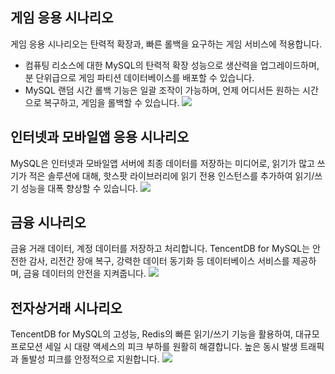 ## 게임 응용 시나리오
게임 응용 시나리오는 탄력적 확장과, 빠른 롤백을 요구하는 게임 서비스에 적용합니다.
- 컴퓨팅 리소스에 대한 MySQL의 탄력적 확장 성능으로 생산력을 업그레이드하며, 분 단위급으로 게임 파티션 데이터베이스를 배포할 수 있습니다.
- MySQL 랜덤 시간 롤백 기능은 일괄 조작이 가능하며, 언제 어디서든 원하는 시간으로 복구하고, 게임을 롤백할 수 있습니다.
![](https://main.qcloudimg.com/raw/33986932896aa36c45da02514ab75299.png)

## 인터넷과 모바일앱 응용 시나리오
MySQL은 인터넷과 모바일앱 서버에 최종 데이터를 저장하는 미디어로, 읽기가 많고 쓰기가 적은 솔루션에 대해, 핫스팟 라이브러리에 읽기 전용 인스턴스를 추가하여 읽기/쓰기 성능을 대폭 향상할 수 있습니다. 
![](https://main.qcloudimg.com/raw/1e9c80cc49f6e08e37abe4a90db58735.png)

## 금융 시나리오
금융 거래 데이터, 계정 데이터를 저장하고 처리합니다. TencentDB for MySQL는 안전한 감사, 리전간 장애 복구, 강력한 데이터 동기화 등 데이터베이스 서비스를 제공하며, 금융 데이터의 안전을 지켜줍니다.
![](https://main.qcloudimg.com/raw/a8dac9ba93f3fbf822d908e4db9b1108.png)

## 전자상거래 시나리오
TencentDB for MySQL의 고성능, Redis의 빠른 읽기/쓰기 기능을 활용하여, 대규모 프로모션 세일 시 대량 액세스의 피크 부하를 원활히 해결합니다. 높은 동시 발생 트래픽과 돌발성 피크를 안정적으로 지원합니다.
![](https://main.qcloudimg.com/raw/8149f36d8db86e8cd39ef6d02412e90e.png)
